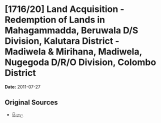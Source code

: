# [1716/20] Land Acquisition - Redemption of Lands in Mahagammadda, Beruwala D/S Division, Kalutara District - Madiwela & Mirihana, Madiwela, Nugegoda D/R/O Division, Colombo District

**Date:** 2011-07-27

## Original Sources

- [සිංහල](https://documents.gov.lk/view/extra-gazettes/2011/7/1716-20_S.pdf)
